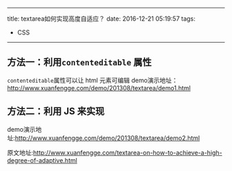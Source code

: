 ----
title: textarea如何实现高度自适应？
date: 2016-12-21 05:19:57
tags:
- CSS
----
## 方法一：利用`contenteditable` 属性
`contenteditable`属性可以让 html 元素可编辑
demo演示地址：http://www.xuanfengge.com/demo/201308/textarea/demo1.html

## 方法二：利用 JS 来实现

demo演示地址:http://www.xuanfengge.com/demo/201308/textarea/demo2.html

原文地址:<http://www.xuanfengge.com/textarea-on-how-to-achieve-a-high-degree-of-adaptive.html>
